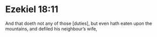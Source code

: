 # Ezekiel 18:11

And that doeth not any of those [duties], but even hath eaten upon the mountains, and defiled his neighbour’s wife,